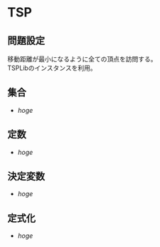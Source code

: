 # TSP

## 問題設定
移動距離が最小になるように全ての頂点を訪問する。  
TSPLibのインスタンスを利用。

## 集合
- $hoge$

## 定数
- $hoge$

## 決定変数
- $hoge$

## 定式化
- $hoge$